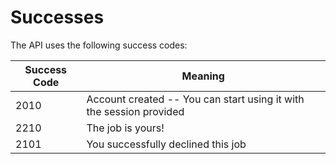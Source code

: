 # Successes

The API uses the following success codes:


Success Code | Meaning
---------- | -------
2010 | Account created -- You can start using it with the session provided
2210 | The job is yours!
2101 | You successfully declined this job
